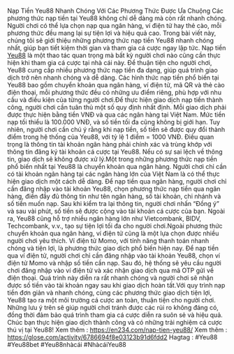 Nạp Tiền Yeu88 Nhanh Chóng Với Các Phương Thức Được Ưa Chuộng
Các phương thức nạp tiền tại Yeu88 không chỉ dễ dàng mà còn rất nhanh chóng. Người chơi có thể lựa chọn nạp qua ngân hàng, ví điện tử hay thẻ cào, mỗi phương thức đều mang lại sự tiện lợi và hiệu quả cao. Trong bài viết này, chúng tôi sẽ giới thiệu những phương thức nạp tiền Yeu88 nhanh chóng nhất, giúp bạn tiết kiệm thời gian và tham gia cá cược ngay lập tức.
Nạp tiền [Yeu88](https://en234.com/) là một thao tác quan trọng mà bất kỳ người chơi nào cũng cần thực hiện khi tham gia cá cược tại nhà cái này. Để thuận tiện cho người chơi, Yeu88 cung cấp nhiều phương thức nạp tiền đa dạng, giúp quá trình giao dịch trở nên nhanh chóng và dễ dàng. Các hình thức nạp tiền phổ biến tại Yeu88 bao gồm chuyển khoản qua ngân hàng, ví điện tử, mã QR và thẻ cào điện thoại, mỗi phương thức đều có những ưu điểm riêng, phù hợp với nhu cầu và điều kiện của từng người chơi.Để thực hiện giao dịch nạp tiền thành công, người chơi cần tuân thủ một số quy định nhất định. Mỗi giao dịch phải được thực hiện bằng tiền VNĐ và qua các ngân hàng tại Việt Nam. Mức tiền nạp tối thiểu là 100.000 VNĐ, và số tiền tối đa cũng không bị giới hạn. Tuy nhiên, người chơi cần chú ý rằng khi nạp tiền, số tiền sẽ được quy đổi thành điểm trong hệ thống của Yeu88, với tỷ lệ 1 điểm = 1000 VNĐ. Điều quan trọng là thông tin tài khoản ngân hàng phải chính xác và trùng khớp với thông tin đăng ký tài khoản cá cược tại Yeu88. Nếu có sự sai lệch về thông tin, giao dịch sẽ không được xử lý.Một trong những phương thức nạp tiền phổ biến nhất tại Yeu88 là chuyển khoản qua ngân hàng. Người chơi chỉ cần có tài khoản ngân hàng tại các ngân hàng lớn của Việt Nam là có thể thực hiện giao dịch một cách dễ dàng. Để nạp tiền qua ngân hàng, người chơi chỉ cần đăng nhập vào tài khoản Yeu88, chọn phương thức nạp tiền qua ngân hàng, điền đầy đủ thông tin như tên ngân hàng, số tài khoản, chi nhánh và số tiền muốn nạp. Sau khi kiểm tra lại thông tin, người chơi nhấn “Đồng ý” và sau vài phút, số tiền sẽ được cộng vào tài khoản cá cược của bạn. Ngoài ra, Yeu88 cũng hỗ trợ nhiều ngân hàng lớn như Vietcombank, BIDV, Techcombank, v.v., tạo sự tiện lợi tối đa cho người chơi.Ngoài phương thức chuyển khoản qua ngân hàng, ví điện tử cũng là một lựa chọn được nhiều người chơi yêu thích. Ví điện tử Momo, với tính năng thanh toán nhanh chóng và tiện lợi, là phương thức giao dịch phổ biến hiện nay. Để nạp tiền qua ví điện tử, người chơi chỉ cần đăng nhập vào tài khoản Yeu88, chọn ví điện tử Momo và nhập số tiền cần nạp. Sau đó, hệ thống sẽ yêu cầu người chơi đăng nhập vào ví điện tử và xác nhận giao dịch qua mã OTP gửi về điện thoại. Quá trình này diễn ra rất nhanh chóng và người chơi sẽ nhận được số tiền vào tài khoản ngay sau khi giao dịch hoàn tất.Với quy trình nạp tiền đơn giản và nhanh chóng, cùng các phương thức giao dịch tiện lợi, Yeu88 tạo ra một môi trường cá cược an toàn, thuận tiện cho người chơi. Những lưu ý trên sẽ giúp người chơi tránh được các rủi ro không đáng có, đồng thời đảm bảo quá trình tham gia cá cược diễn ra suôn sẻ và hiệu quả. Chúc bạn thực hiện giao dịch thành công và có những trải nghiệm cá cược thú vị tại Yeu88!
Xem thêm : https://en234.com/nap-tien-yeu88/
Xem thêm : https://glose.com/activity/6786694f8e03123b91d6fdd2
Hagtag : #Yeu88 #Yeu88bet #Yeu88nhàcái #NhàcáiYeu88
